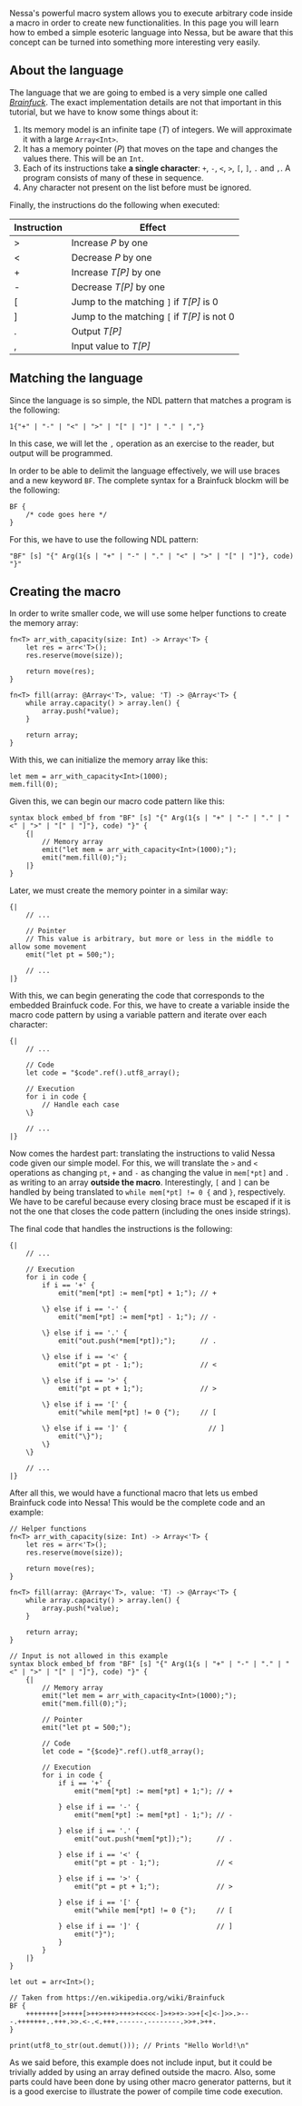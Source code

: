 Nessa's powerful macro system allows you to execute arbitrary code inside a macro in order to create new functionalities. In this page you
will learn how to embed a simple esoteric language into Nessa, but be aware that this concept can be turned into something more interesting
very easily.

## About the language

The language that we are going to embed is a very simple one called [*Brainfuck*](https://esolangs.org/wiki/Brainfuck). The exact implementation
details are not that important in this tutorial, but we have to know some things about it:

1. Its memory model is an infinite tape (*T*) of integers. We will approximate it with a large `Array<Int>`.
2. It has a memory pointer (*P*) that moves on the tape and changes the values there. This will be an `Int`.
3. Each of its instructions take **a single character**: `+`, `-`, `<`, `>`, `[`, `]`, `.` and `,`. A program consists of
   many of these in sequence.
4. Any character not present on the list before must be ignored.

Finally, the instructions do the following when executed:

| Instruction | Effect                                      |
| ----------- | ------------------------------------------- |
| >           | Increase *P* by one                         |
| <           | Decrease *P* by one                         |
| +           | Increase *T[P]* by one                      |
| -           | Decrease *T[P]* by one                      |
| [           | Jump to the matching `]` if *T[P]* is 0     |
| ]           | Jump to the matching `[` if *T[P]* is not 0 |
| .           | Output *T[P]*                               |
| ,           | Input value to *T[P]*                       |

## Matching the language

Since the language is so simple, the NDL pattern that matches a program is the following:

```
1{"+" | "-" | "<" | ">" | "[" | "]" | "." | ","}
```

In this case, we will let the `,` operation as an exercise to the reader, but output will be programmed.

In order to be able to delimit the language effectively, we will use braces and a new keyword `BF`. The
complete syntax for a Brainfuck blockm will be the following:

```
BF {
    /* code goes here */
}
```

For this, we have to use the following NDL pattern:

```
"BF" [s] "{" Arg(1{s | "+" | "-" | "." | "<" | ">" | "[" | "]"}, code) "}"
```

## Creating the macro

In order to write smaller code, we will use some helper functions to create the memory array:

```
fn<T> arr_with_capacity(size: Int) -> Array<'T> {
    let res = arr<'T>();
    res.reserve(move(size));
    
    return move(res);
}

fn<T> fill(array: @Array<'T>, value: 'T) -> @Array<'T> {
    while array.capacity() > array.len() {
        array.push(*value);
    }

    return array;
}
```

With this, we can initialize the memory array like this:

```
let mem = arr_with_capacity<Int>(1000);
mem.fill(0);
```

Given this, we can begin our macro code pattern like this:

```
syntax block embed_bf from "BF" [s] "{" Arg(1{s | "+" | "-" | "." | "<" | ">" | "[" | "]"}, code) "}" {
    {|        
        // Memory array
        emit("let mem = arr_with_capacity<Int>(1000);");
        emit("mem.fill(0);");
    |}
}
```

Later, we must create the memory pointer in a similar way:

```
{|        
    // ...

    // Pointer
    // This value is arbitrary, but more or less in the middle to allow some movement
    emit("let pt = 500;");

    // ...
|}
```

With this, we can begin generating the code that corresponds to the embedded Brainfuck code. For this, we have to
create a variable inside the macro code pattern by using a variable pattern and iterate over each character:

```
{|        
    // ...

    // Code
    let code = "$code".ref().utf8_array();

    // Execution
    for i in code {
        // Handle each case
    \}

    // ...
|}
```

Now comes the hardest part: translating the instructions to valid Nessa code given our simple model. For this, we will translate the
`>` and `<` operations as changing `pt`, `+` and `-` as changing the value in `mem[*pt]` and `.` as writing to an array **outside the macro**.
Interestingly, `[` and `]` can be handled by being translated to `while mem[*pt] != 0 {` and `}`, respectively. We have to be careful
because every closing brace must be escaped if it is not the one that closes the code pattern (including the ones inside strings).

The final code that handles the instructions is the following:

```
{|        
    // ...

    // Execution
    for i in code {
        if i == '+' { 
            emit("mem[*pt] := mem[*pt] + 1;"); // +
        
        \} else if i == '-' {
            emit("mem[*pt] := mem[*pt] - 1;"); // -
        
        \} else if i == '.' {
            emit("out.push(*mem[*pt]);");      // .
        
        \} else if i == '<' {
            emit("pt = pt - 1;");              // <

        \} else if i == '>' {
            emit("pt = pt + 1;");              // >
        
        \} else if i == '[' {
            emit("while mem[*pt] != 0 {");     // [
        
        \} else if i == ']' {                    // ]
            emit("\}");
        \}
    \}

    // ...
|}
```

After all this, we would have a functional macro that lets us embed Brainfuck code into Nessa! This would be the complete code 
and an example:

```
// Helper functions
fn<T> arr_with_capacity(size: Int) -> Array<'T> {
    let res = arr<'T>();
    res.reserve(move(size));
    
    return move(res);
}

fn<T> fill(array: @Array<'T>, value: 'T) -> @Array<'T> {
    while array.capacity() > array.len() {
        array.push(*value);
    }

    return array;
}

// Input is not allowed in this example
syntax block embed_bf from "BF" [s] "{" Arg(1{s | "+" | "-" | "." | "<" | ">" | "[" | "]"}, code) "}" {
    {|        
        // Memory array
        emit("let mem = arr_with_capacity<Int>(1000);");
        emit("mem.fill(0);");
        
        // Pointer
        emit("let pt = 500;");

        // Code
        let code = "{$code}".ref().utf8_array();

        // Execution
        for i in code {
            if i == '+' { 
                emit("mem[*pt] := mem[*pt] + 1;"); // +
            
            } else if i == '-' {
                emit("mem[*pt] := mem[*pt] - 1;"); // -
            
            } else if i == '.' {
                emit("out.push(*mem[*pt]);");      // .
            
            } else if i == '<' {
                emit("pt = pt - 1;");              // <

            } else if i == '>' {
                emit("pt = pt + 1;");              // >
            
            } else if i == '[' {
                emit("while mem[*pt] != 0 {");     // [
            
            } else if i == ']' {                   // ]
                emit("}");
            }
        }
    |}
}

let out = arr<Int>();

// Taken from https://en.wikipedia.org/wiki/Brainfuck
BF {
    ++++++++[>++++[>++>+++>+++>+<<<<-]>+>+>->>+[<]<-]>>.>---.+++++++..+++.>>.<-.<.+++.------.--------.>>+.>++.
}

print(utf8_to_str(out.demut())); // Prints "Hello World!\n"
```

As we said before, this example does not include input, but it could be trivially added by using an array defined outside
the macro. Also, some parts could have been done by using other macro generator patterns, but it is a good exercise to 
illustrate the power of compile time code execution.